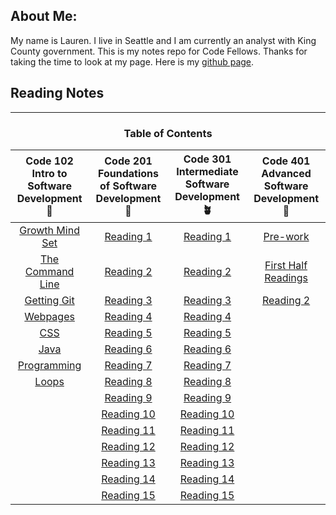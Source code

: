 

## About Me: 

My name is Lauren. I live in Seattle and I am currently an analyst with King County government. This is my notes repo for Code Fellows. Thanks for taking the time to look at my page.  Here is my [github page](https://github.com/elleem).

## Reading Notes
---
<h3 align="center"> Table of Contents </h3>

| Code 102  Intro to Software Development 🌱 | Code 201 Foundations of Software Development 🌿 | Code 301 Intermediate Software Development 🪴 | Code 401 Advanced Software Development 🌳 |
| :--------------------------------: | :--------------------------------: | :--------------------------------: | :--------------------------------: | 
|[Growth Mind Set](102/growthmindset.md)|[Reading 1](201/class-01.md)|[Reading 1](301/reading01.md)|[Pre-work](401/prep_work/prep_work.md)|
|[The Command Line](102/thecommandline.md)|[Reading 2](201/class-02.md)|[Reading 2](301/reading02.md)|[First Half Readings](401/first_half/first_half.md)|
|[Getting Git](102/notes4ever.md)|[Reading 3](201/class-03.md)|[Reading 3](301/reading03.md)|[Reading 2](401/second_half/second_half.md)|
|[Webpages](102/webpages.md)|[Reading 4](201/class-04.md)|[Reading 4](301/reading04.md)||
|[CSS](102/CSS.md)|[Reading 5](201/class-05.md)|[Reading 5](301/reading05.md)||
|[Java](102/javascript.md)|[Reading 6](201/class-06.md)|[Reading 6](301/reading06.md)||
|[Programming](102/programming.md)|[Reading 7](201/class-07.md)|[Reading 7](301/reading07.md)||
|[Loops](102/loops.md)|[Reading 8](201/class-08.md)|[Reading 8](301/reading08.md)||
|   |[Reading 9](201/class-09.md)|[Reading 9](301/reading09.md)||
|   |[Reading 10](201/class-10.md)|[Reading 10](301/reading10.md)||
|   |[Reading 11](201/class-11.md)|[Reading 11](301/reading11.md)||
|   |[Reading 12](201/class-12.md)|[Reading 12](301/reading12.md)||
|   |[Reading 13](201/class-13.md)|[Reading 13](301/reading13.md)||
|   |[Reading 14](201/class-14.md)|[Reading 14](301/reading14.md)||
|   |[Reading 15](201/class-15.md)|[Reading 15](301/reading15.md)||















